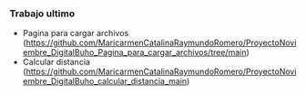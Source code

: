 ### Trabajo ultimo
- Pagina para cargar archivos (https://github.com/MaricarmenCatalinaRaymundoRomero/ProyectoNoviembre_DigitalBuho_Pagina_para_cargar_archivos/tree/main)
- Calcular distancia (https://github.com/MaricarmenCatalinaRaymundoRomero/ProyectoNoviembre_DigitalBuho_calcular_distancia_main)
